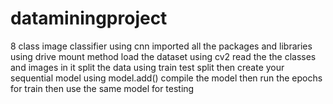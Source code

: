 # dataminingproject
8 class image classifier using cnn
imported all the packages and libraries
using drive mount method load the dataset
using cv2 read the the classes and images in it
split the data using train test split
then create your sequential model using model.add()
compile the model
then run the epochs for train
then use the same model for testing
